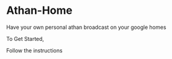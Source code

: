 # Athan-Home
Have your own personal athan broadcast on your google homes

To Get Started, 

Follow the instructions 
